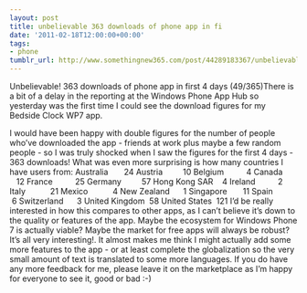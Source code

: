 ```yaml
---
layout: post
title: unbelievable 363 downloads of phone app in fi
date: '2011-02-18T12:00:00+00:00'
tags:
- phone
tumblr_url: http://www.somethingnew365.com/post/44289183367/unbelievable-363-downloads-of-phone-app-in-fi
---
```

Unbelievable! 363 downloads of phone app in first 4 days (49/365)There is a bit of a delay in the reporting at the Windows Phone App Hub so yesterday was the first time I could see the download figures for my Bedside Clock WP7 app.

I would have been happy with double figures for the number of people who’ve downloaded the app - friends at work plus maybe a few random people - so I was truly shocked when I saw the figures for the first 4 days - 363 downloads!
What was even more surprising is how many countries I have users from:
Australia       24
Austria         10
Belgium          4
Canada          12
France          25
Germany         57
Hong Kong SAR    4
Ireland          2
Italy           21
Mexico           4
New Zealand      1
Singapore       11
Spain            6
Switzerland      3
United Kingdom  58
United States  121
I’d be really interested in how this compares to other apps, as I can’t believe it’s down to the quality or features of the app. Maybe the ecosystem for Windows Phone 7 is actually viable? Maybe the market for free apps will always be robust? It’s all very interesting!.
It almost makes me think I might actually add some more features to the app - or at least complete the globalization so the very small amount of text is translated to some more languages.
If you do have any more feedback for me, please leave it on the marketplace as I’m happy for everyone to see it, good or bad :-)
